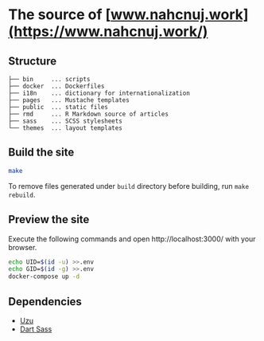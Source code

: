 # The source of [www.nahcnuj.work](https://www.nahcnuj.work/)

## Structure

```
├── bin     ... scripts
├── docker  ... Dockerfiles
├── i18n    ... dictionary for internationalization
├── pages   ... Mustache templates
├── public  ... static files
├── rmd     ... R Markdown source of articles
├── sass    ... SCSS stylesheets
└── themes  ... layout templates
```

## Build the site

```sh
make
```

To remove files generated under `build` directory before building, run `make rebuild`.

## Preview the site

Execute the following commands and open http://localhost:3000/ with your browser.

```sh
echo UID=$(id -u) >>.env
echo GID=$(id -g) >>.env
docker-compose up -d
```

## Dependencies

- [Uzu](https://modules.raku.org/dist/Uzu:cpan:SACOMO)
- [Dart Sass](https://sass-lang.com/dart-sass)
